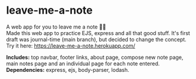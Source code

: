 # leave-me-a-note
A web app for you to leave me a note :green_book::open_book: <br>
Made this web app to practice EJS, express and all that good stuff.
It's first draft was journal-time (main branch), but decided to change the concept.
Try it here: https://leave-me-a-note.herokuapp.com/

**Includes:** top navbar, footer links, about page, compose new note page, main notes page and an individual page for each note entered.<br>
**Dependencies:** express, ejs, body-parser, lodash. <br>
